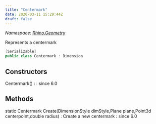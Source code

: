 ```yaml
---
title: "Centermark"
date: 2020-03-11 15:29:44Z
draft: false
---
```


*Namespace: [Rhino.Geometry](../)*

Represents a centermark
```cs
[Serializable]
public class Centermark : Dimension
```
## Constructors

Centermark()
: 
: since 6.0
## Methods

static Centermark Create(DimensionStyle dimStyle,Plane plane,Point3d centerpoint,double radius)
: Create a new centermark
: since 6.0
